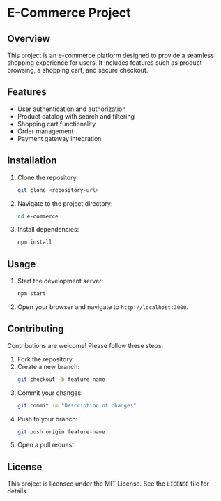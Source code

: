 # E-Commerce Project

## Overview
This project is an e-commerce platform designed to provide a seamless shopping experience for users. It includes features such as product browsing, a shopping cart, and secure checkout.

## Features
- User authentication and authorization
- Product catalog with search and filtering
- Shopping cart functionality
- Order management
- Payment gateway integration

## Installation
1. Clone the repository:
   ```bash
   git clone <repository-url>
   ```
2. Navigate to the project directory:
   ```bash
   cd e-commerce
   ```
3. Install dependencies:
   ```bash
   npm install
   ```

## Usage
1. Start the development server:
   ```bash
   npm start
   ```
2. Open your browser and navigate to `http://localhost:3000`.

## Contributing
Contributions are welcome! Please follow these steps:
1. Fork the repository.
2. Create a new branch:
   ```bash
   git checkout -b feature-name
   ```
3. Commit your changes:
   ```bash
   git commit -m "Description of changes"
   ```
4. Push to your branch:
   ```bash
   git push origin feature-name
   ```
5. Open a pull request.

## License
This project is licensed under the MIT License. See the `LICENSE` file for details.
